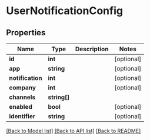 # UserNotificationConfig

## Properties
Name | Type | Description | Notes
------------ | ------------- | ------------- | -------------
**id** | **int** |  | [optional] 
**app** | **string** |  | [optional] 
**notification** | **int** |  | [optional] 
**company** | **int** |  | [optional] 
**channels** | **string[]** |  | 
**enabled** | **bool** |  | [optional] 
**identifier** | **string** |  | [optional] 

[[Back to Model list]](../README.md#documentation-for-models) [[Back to API list]](../README.md#documentation-for-api-endpoints) [[Back to README]](../README.md)


